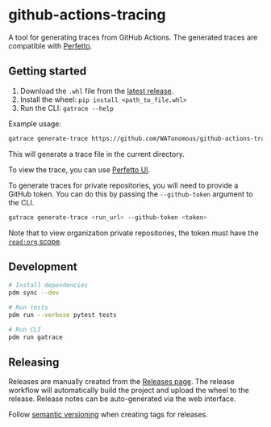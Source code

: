 # github-actions-tracing

A tool for generating traces from GitHub Actions. The generated traces are compatible with [Perfetto](https://ui.perfetto.dev/).

## Getting started

1. Download the `.whl` file from the [latest release](https://github.com/WATonomous/github-actions-tracing/releases/latest).
2. Install the wheel: `pip install <path_to_file.whl>`
3. Run the CLI: `gatrace --help`

Example usage:

```bash
gatrace generate-trace https://github.com/WATonomous/github-actions-tracing/actions/runs/11205960644
```

This will generate a trace file in the current directory.

To view the trace, you can use [Perfetto UI](https://ui.perfetto.dev/).

To generate traces for private repositories, you will need to provide a GitHub token. You can do this by passing the `--github-token` argument to the CLI.

```bash
gatrace generate-trace <run_url> --github-token <token>
```

Note that to view organization private repositories, the token must have the [`read:org` scope](https://docs.github.com/en/authentication/keeping-your-account-and-data-secure/managing-your-personal-access-tokens#types-of-personal-access-tokens).

## Development

```bash
# Install dependencies
pdm sync --dev

# Run tests
pdm run --verbose pytest tests

# Run CLI
pdm run gatrace
```

## Releasing

Releases are manually created from the [Releases page](https://github.com/WATonomous/github-actions-tracing/releases).
The release workflow will automatically build the project and upload the wheel to the release.
Release notes can be auto-generated via the web interface.

Follow [semantic versioning](https://semver.org/) when creating tags for releases.
